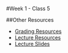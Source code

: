 #Week 1 - Class 5



##Other Resources
* [Grading Resources](../../../Resources/)
* [Lecture Resources](lecture/)
* [Lecture Slides]()